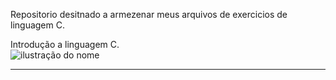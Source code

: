 Repositorio desitnado a armezenar meus arquivos de exercicios de linguagem C.

Introdução a linguagem C.<br>
<img src="https://img.shields.io/static/v1?label=Overview&message=Moura-S&color=f8efd4&style=for-the-badge&logo=GitHub" alt="ilustração do nome">

<hr>
